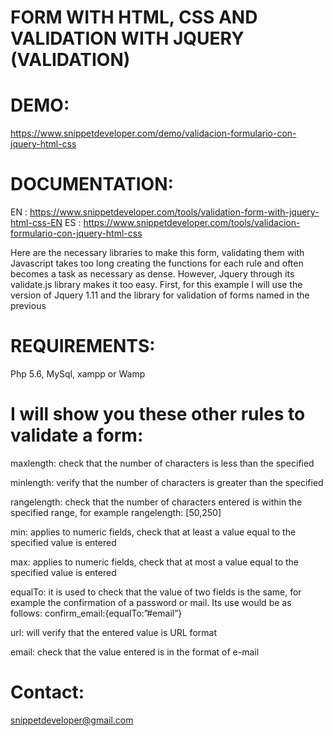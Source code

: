 # FORM WITH HTML, CSS AND VALIDATION WITH JQUERY (VALIDATION)

# DEMO:
https://www.snippetdeveloper.com/demo/validacion-formulario-con-jquery-html-css

# DOCUMENTATION:
EN : https://www.snippetdeveloper.com/tools/validation-form-with-jquery-html-css-EN
ES : https://www.snippetdeveloper.com/tools/validacion-formulario-con-jquery-html-css

Here are the necessary libraries to make this form, validating them with Javascript takes too long creating the functions for each rule and often becomes a task as necessary as dense. However, Jquery through its validate.js library makes it too easy. First, for this example I will use the version of Jquery 1.11 and the library for validation of forms named in the previous

# REQUIREMENTS:
Php 5.6, 
MySql, 
xampp or Wamp

# I will show you these other rules to validate a form:

maxlength: check that the number of characters is less than the specified

minlength: verify that the number of characters is greater than the specified

rangelength: check that the number of characters entered is within the specified range, for example rangelength: [50,250]

min: applies to numeric fields, check that at least a value equal to the specified value is entered

max: applies to numeric fields, check that at most a value equal to the specified value is entered

equalTo: it is used to check that the value of two fields is the same, for example the confirmation of a password or mail. Its use would be as follows: confirm_email:{equalTo:”#email”}

url: will verify that the entered value is URL format

email: check that the value entered is in the format of e-mail

# Contact: 
snippetdeveloper@gmail.com

